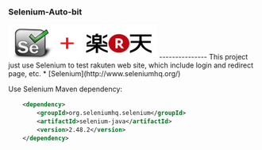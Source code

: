 ### Selenium-Auto-bit

<img src="https://github.com/RICH0423/Selenium-Auto-bit/blob/master/image.png" height="70" width="300">
---------------
This project just use Selenium to test rakuten web site, which include login and redirect page, etc.
* [Selenium](http://www.seleniumhq.org/)

Use Selenium Maven dependency:
```xml
    <dependency>
        <groupId>org.seleniumhq.selenium</groupId>
        <artifactId>selenium-java</artifactId>
        <version>2.48.2</version>
    </dependency>
 ```
